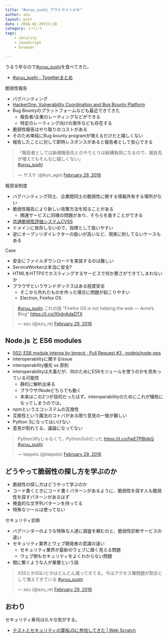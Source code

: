 ```yaml
---
title: "#uruu_sushi アウトラインメモ"
author: azu
layout: post
date : 2016-02-29T23:10
category: イベント
tags:
    - security
    - JavaScript
    - browser

---
```


うるう年なので[#uruu_sushi](https://twitter.com/hashtag/uruu_sushi?src=hash "#uruu_sushi")を食べてきた。

- [#uruu_sushi - Togetterまとめ](http://togetter.com/li/944473 "#uruu_sushi - Togetterまとめ")

脆弱性報告

- バグハンティング
- [HackerOne: Vulnerability Coordination and Bug Bounty Platform](https://hackerone.com/ "HackerOne: Vulnerability Coordination and Bug Bounty Platform")
- Bug Bountyのプラットフォームなども最近できてきた
	- 報告者/企業のレーティングなどができる
	- 特定のレーティング向けの案件なども存在する
- 脆弱性報告はやり取りのコストがある
- そのため単純にBug bounty programが増えるだけだと嬉しくない
- 報告したことに対して即時レスポンスがあると報告者として安心できる
 
<blockquote class="twitter-tweet" data-lang="en"><p lang="ja" dir="ltr">「報告者としては新規報告先とのやりとりは結構負担になるので、報告先が増えてもそんなに嬉しくない」<br> <a href="https://twitter.com/hashtag/uruu_sushi?src=hash">#uruu_sushi</a></p>&mdash; サスケ (@kyo_ago) <a href="https://twitter.com/kyo_ago/status/704269476515041280">February 29, 2016</a></blockquote>
<script async src="//platform.twitter.com/widgets.js" charset="utf-8"></script>

報奨金制度

- バグハンティング同士、企業間同士の脆弱性に関する情報共有する場所がない
- 脆弱性報告により新しい攻撃方法を知ることがある
	- 関連サービスに同様の問題があり、そちらを直すことができる
- [共通脆弱性評価システムCVSS](https://www.ipa.go.jp/security/vuln/CVSS.html "共通脆弱性評価システムCVSS")
- ドメインに依存しないので、指標として扱いやすい
- 逆にオープンリダイレクターの扱いが高いなど、現実に則してないケースもある


Case

- 安全にファイルダウンロードを実装するのは難しい
- ServiceWorkerは本当に安全?
- HTMLをHTTPSでホスティングするサービスで何か悪さができてしまわないか
- ブラウザというサンドボックスはある程度安全
	- そこから外れたものを作った場合に問題が起こりやすい
	- Electron, Firefox OS

<blockquote class="twitter-tweet" data-lang="en"><p lang="ja" dir="ltr"><a href="https://twitter.com/hashtag/uruu_sushi?src=hash">#uruu_sushi</a> これの話  &quot;Firefox OS is not helping the web — Anne’s Blog&quot;  <a href="https://t.co/XhdnAdaDTX">https://t.co/XhdnAdaDTX</a></p>&mdash; azu (@azu_re) <a href="https://twitter.com/azu_re/status/704275123025477632">February 29, 2016</a></blockquote>
<script async src="//platform.twitter.com/widgets.js" charset="utf-8"></script>
	
## Node.js と ES6 modules

- [002: ES6 module interop by bmeck · Pull Request #3 · nodejs/node-eps](https://github.com/nodejs/node-eps/pull/3 "002: ES6 module interop by bmeck · Pull Request #3 · nodejs/node-eps")
- interoperabilityに関するIssue
- interoperability優先 vs 原則
- interoperabilityは大事だが、何のためにES6モジュールを使うのかを見失っている可能性
	- 静的に解析出来る
	- ブラウザ/Nodeどちらでも動く
	- 本来はこの2つが目的だったはず。interoperabilityのためにこれが犠牲になってしまうのでは。
- npmというエコシステムの互換性
- 互換性という魔法のコトバがある限り意見の一致が難しい
- Python 3になってはいけない
- 意見が割れてる、議論になってない

<blockquote class="twitter-tweet" data-lang="en"><p lang="ja" dir="ltr">Python3ifyじゃなくて、Python3ishだった <a href="https://t.co/fwE7PBbIkQ">https://t.co/fwE7PBbIkQ</a> <a href="https://twitter.com/hashtag/uruu_sushi?src=hash">#uruu_sushi</a></p>&mdash; teppeis (@teppeis) <a href="https://twitter.com/teppeis/status/704327441595019265">February 29, 2016</a></blockquote>
<script async src="//platform.twitter.com/widgets.js" charset="utf-8"></script>

## どうやって脆弱性の探し方を学ぶのか

- 脆弱性の探し方はどうやって学ぶのか
- コード書くときにコード書くパターンがあるように、脆弱性を探す人も脆弱性を探すパターンがあるはず
- 検査的な文字列パターンを持ってる
- 特殊なツールは使ってない

セキュリティ診断

- バグハンターのような特殊な人達に調査を頼むのと、脆弱性診断サービスの違い
- セキュリティ業界とウェブ開発者の意識の違い
	- セキュリティ業界が最新のウェブに疎く見える問題
	- ウェブ側もセキュリティをよくわからない問題
- 間に繋ぐような人が重要という話

<blockquote class="twitter-tweet" data-lang="en"><p lang="ja" dir="ltr">XSSとかSQLiとかはどんどん減ってきてる。今はアクセス権問題が割合として増えてきている <a href="https://twitter.com/hashtag/uruu_sushi?src=hash">#uruu_sushi</a></p>&mdash; azu (@azu_re) <a href="https://twitter.com/azu_re/status/704290564158525440">February 29, 2016</a></blockquote>
<script async src="//platform.twitter.com/widgets.js" charset="utf-8"></script>

## おわり

セキュリティ寿司は久々な気がする。

- [テストとセキュリティの葉桜JSに参加してきた | Web Scratch](http://efcl.info/2014/0415/res3844/ "テストとセキュリティの葉桜JSに参加してきた | Web Scratch")
